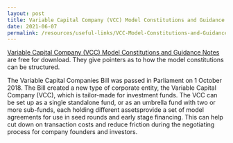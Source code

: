 ```yaml
---
layout: post
title: Variable Capital Company (VCC) Model Constitutions and Guidance Notes
date: 2021-06-07
permalink: /resources/useful-links/VCC-Model-Constitutions-and-Guidance-Notes/
---
```


[Variable Capital Company (VCC) Model Constitutions and Guidance Notes](https://www.singaporelawwatch.sg/About-Singapore-Law/VCC-Model-Constitutions) are free for download. They give pointers as to how the model constitutions can be structured.


The Variable Capital Companies Bill was passed in Parliament on 1 October 2018. The Bill created a new type of corporate entity, the Variable Capital Company (VCC), which is tailor-made for investment funds. 
The VCC can be set up as a single standalone fund, or as an umbrella fund with two or more sub-funds, each holding different assetsprovide a set of model agreements for use in seed rounds and early stage financing. 
This can help cut down on transaction costs and reduce friction during the negotiating process for company founders and investors. 
